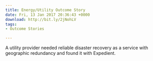 ```yaml
---
title: Energy/Utility Outcome Story
date: Fri, 13 Jan 2017 20:36:43 +0000
download: http://bit.ly/2jNohLV
tags:
- Outcome Stories

---
```

A utility provider needed reliable disaster recovery as a service with geographic redundancy and found it with Expedient.